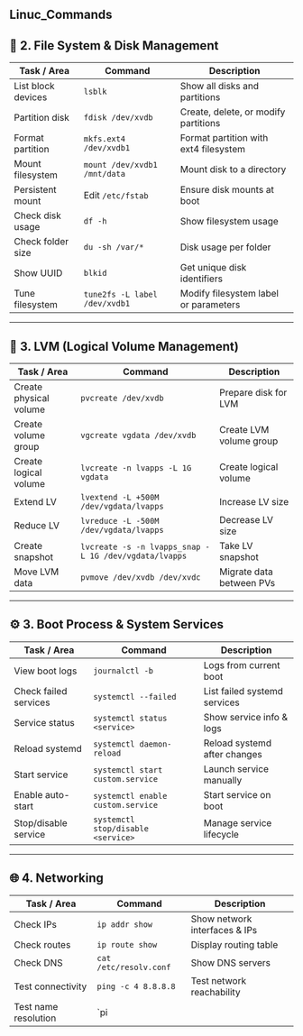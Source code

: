 ## Linuc_Commands

## 📂 2. File System & Disk Management

| Task / Area | Command | Description |
|-------------|---------|-------------|
| List block devices | `lsblk` | Show all disks and partitions |
| Partition disk | `fdisk /dev/xvdb` | Create, delete, or modify partitions |
| Format partition | `mkfs.ext4 /dev/xvdb1` | Format partition with ext4 filesystem |
| Mount filesystem | `mount /dev/xvdb1 /mnt/data` | Mount disk to a directory |
| Persistent mount | Edit `/etc/fstab` | Ensure disk mounts at boot |
| Check disk usage | `df -h` | Show filesystem usage |
| Check folder size | `du -sh /var/*` | Disk usage per folder |
| Show UUID | `blkid` | Get unique disk identifiers |
| Tune filesystem | `tune2fs -L label /dev/xvdb1` | Modify filesystem label or parameters |

---

## 💾 3. LVM (Logical Volume Management)

| Task / Area | Command | Description |
|-------------|---------|-------------|
| Create physical volume | `pvcreate /dev/xvdb` | Prepare disk for LVM |
| Create volume group | `vgcreate vgdata /dev/xvdb` | Create LVM volume group |
| Create logical volume | `lvcreate -n lvapps -L 1G vgdata` | Create logical volume |
| Extend LV | `lvextend -L +500M /dev/vgdata/lvapps` | Increase LV size |
| Reduce LV | `lvreduce -L -500M /dev/vgdata/lvapps` | Decrease LV size |
| Create snapshot | `lvcreate -s -n lvapps_snap -L 1G /dev/vgdata/lvapps` | Take LV snapshot |
| Move LVM data | `pvmove /dev/xvdb /dev/xvdc` | Migrate data between PVs |

---

## ⚙️ 3. Boot Process & System Services

| Task / Area | Command | Description |
|-------------|---------|-------------|
| View boot logs | `journalctl -b` | Logs from current boot |
| Check failed services | `systemctl --failed` | List failed systemd services |
| Service status | `systemctl status <service>` | Show service info & logs |
| Reload systemd | `systemctl daemon-reload` | Reload systemd after changes |
| Start service | `systemctl start custom.service` | Launch service manually |
| Enable auto-start | `systemctl enable custom.service` | Start service on boot |
| Stop/disable service | `systemctl stop/disable <service>` | Manage service lifecycle |

---

## 🌐 4. Networking

| Task / Area | Command | Description |
|-------------|---------|-------------|
| Check IPs | `ip addr show` | Show network interfaces & IPs |
| Check routes | `ip route show` | Display routing table |
| Check DNS | `cat /etc/resolv.conf` | Show DNS servers |
| Test connectivity | `ping -c 4 8.8.8.8` | Test network reachability |
| Test name resolution | `pi
